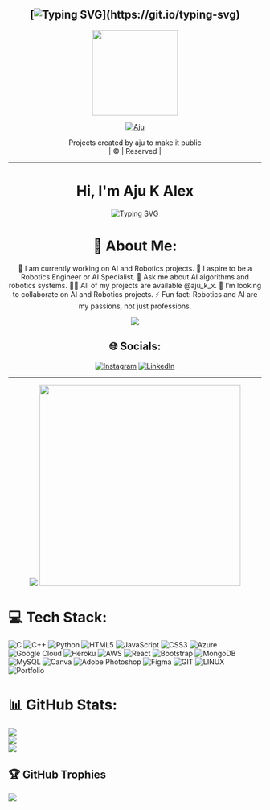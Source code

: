 <div align="center">

## [![Typing SVG](https://readme-typing-svg.herokuapp.com?font=Lemon+milk&color=515158&size=25&lines=Welcome+to+Aju's+PROFILE...)](https://git.io/typing-svg)


<div align="center">
  <a href="https://ibb.co/0sqqvXk">
    <img src="https://i.ibb.co/PDxx0YR/aju.jpg" width="170" height="170"/>
  <p align="center">
<a href="#"><img title="Aju" src="https://img.shields.io/badge/-Aju-black?&style=for-the-badge"></a>
</p>
  </p>
</div>
<p align="center">
Projects created by aju to make it public
    <br>
       | © |
        Reserved |
    <br> 
</p>

----

  <p align="center">



    







<h1 align="center">Hi, I'm Aju K Alex</h1>
<center><a href="https://git.io/typing-svg"><img src="https://readme-typing-svg.demolab.com?font=Fira+Code&pause=1000&width=435&lines=I+am+a+Student+from+India,+Kerala+...;I+am+a+Passionate+Engeener+.+.+." alt="Typing SVG" /></a></center>


# 💫 About Me:
🔭 I am currently working on AI and Robotics projects.
🔮 I aspire to be a Robotics Engineer or AI Specialist.
💬 Ask me about AI algorithms and robotics systems.
👨‍💻 All of my projects are available @aju_k_x.
👯 I’m looking to collaborate on AI and Robotics projects.
⚡ Fun fact: Robotics and AI are my passions, not just professions.

![](https://komarev.com/ghpvc/?username=Aju001&color=green&style=for-the-badge&label=VISITOR+COUNT&base=926)


## 🌐 Socials:
[![Instagram](https://img.shields.io/badge/Instagram-%23E4405F.svg?logo=Instagram&logoColor=white)](https://instagram.com/aju_k_x) [![LinkedIn](https://img.shields.io/badge/LinkedIn-%230077B5.svg?logo=linkedin&logoColor=white)](https://linkedin.com/in/aju-k-alex) 


<hr></hr>  
    
<img src="https://github.com/SP-XD/SP-XD/blob/main/images/dino_rounded.gif?raw=true" href="https://github.com/SP-XD" />

<img src="https://github.com/SP-XD/SP-XD/blob/main/images/this_page_is.gif?raw=true"  width="400"/>

</div>
    


# 💻 Tech Stack:
![C](https://img.shields.io/badge/c-%2300599C.svg?style=for-the-badge&logo=c&logoColor=white) ![C++](https://img.shields.io/badge/c++-%2300599C.svg?style=for-the-badge&logo=c%2B%2B&logoColor=white) ![Python](https://img.shields.io/badge/python-3670A0?style=for-the-badge&logo=python&logoColor=ffdd54) ![HTML5](https://img.shields.io/badge/html5-%23E34F26.svg?style=for-the-badge&logo=html5&logoColor=white) ![JavaScript](https://img.shields.io/badge/javascript-%23323330.svg?style=for-the-badge&logo=javascript&logoColor=%23F7DF1E) ![CSS3](https://img.shields.io/badge/css3-%231572B6.svg?style=for-the-badge&logo=css3&logoColor=white) ![Azure](https://img.shields.io/badge/azure-%230072C6.svg?style=for-the-badge&logo=azure-devops&logoColor=white) ![Google Cloud](https://img.shields.io/badge/Google%20Cloud-%234285F4.svg?style=for-the-badge&logo=google-cloud&logoColor=white) ![Heroku](https://img.shields.io/badge/heroku-%23430098.svg?style=for-the-badge&logo=heroku&logoColor=white) ![AWS](https://img.shields.io/badge/AWS-%23FF9900.svg?style=for-the-badge&logo=amazon-aws&logoColor=white) ![React](https://img.shields.io/badge/react-%2320232a.svg?style=for-the-badge&logo=react&logoColor=%2361DAFB) ![Bootstrap](https://img.shields.io/badge/bootstrap-%23563D7C.svg?style=for-the-badge&logo=bootstrap&logoColor=white) ![MongoDB](https://img.shields.io/badge/MongoDB-%234ea94b.svg?style=for-the-badge&logo=mongodb&logoColor=white) ![MySQL](https://img.shields.io/badge/mysql-%2300f.svg?style=for-the-badge&logo=mysql&logoColor=white) ![Canva](https://img.shields.io/badge/Canva-%2300C4CC.svg?style=for-the-badge&logo=Canva&logoColor=white) ![Adobe Photoshop](https://img.shields.io/badge/adobephotoshop-%2331A8FF.svg?style=for-the-badge&logo=adobephotoshop&logoColor=white) 	![Figma](https://img.shields.io/badge/figma-%23F24E1E.svg?style=for-the-badge&logo=figma&logoColor=white) ![GIT](https://img.shields.io/badge/Git-fc6d26?style=for-the-badge&logo=git&logoColor=white) ![LINUX](https://img.shields.io/badge/Linux-FCC624?style=for-the-badge&logo=linux&logoColor=black) ![Portfolio](https://img.shields.io/badge/Portfolio-%23000000.svg?style=for-the-badge&logo=firefox&logoColor=#FF7139)
# 📊 GitHub Stats:
![](https://github-readme-stats.vercel.app/api?username=Aju001&theme=highcontrast&hide_border=true)<br/>
![](https://github-readme-streak-stats.herokuapp.com/?user=Aju001&theme=highcontrast&hide_border=true)<br/>
![](https://github-readme-stats.vercel.app/api/top-langs/?username=Aju001&theme=highcontrast&hide_border=true&include_all_commits=true&count_private=true&layout=compact)

## 🏆 GitHub Trophies
![](https://github-profile-trophy.vercel.app/?username=Aju001&theme=onestar&no-frame=true&no-bg=true&margin-w=4)



